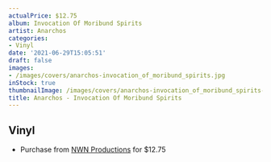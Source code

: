 ```yaml
---
actualPrice: $12.75
album: Invocation Of Moribund Spirits
artist: Anarchos
categories:
- Vinyl
date: '2021-06-29T15:05:51'
draft: false
images:
- /images/covers/anarchos-invocation_of_moribund_spirits.jpg
inStock: true
thumbnailImage: /images/covers/anarchos-invocation_of_moribund_spirits-thumb.jpg
title: Anarchos - Invocation Of Moribund Spirits
---
```


## Vinyl
* Purchase from [NWN Productions](http://shop.nwnprod.com/index.php?route=product/product&path=75&product_id=6610&sort=pd.name&order=ASC) for $12.75
